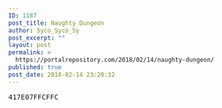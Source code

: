```yaml
---
ID: 1187
post_title: Naughty Dungeon
author: Syco_Syco_Sy
post_excerpt: ""
layout: post
permalink: >
  https://portalrepository.com/2018/02/14/naughty-dungeon/
published: true
post_date: 2018-02-14 23:20:32
---
```

<pre>417E07FFCFFC</pre>